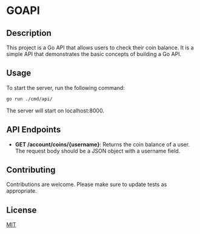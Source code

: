 # GOAPI

## Description

This project is a Go API that allows users to check their coin balance. It is a simple API that demonstrates the basic concepts of building a Go API.

## Usage

To start the server, run the following command:

```sh
go run ./cmd/api/
```

The server will start on localhost:8000.

## API Endpoints

-   **GET /account/coins/{username}**: Returns the coin balance of a user. The request body should be a JSON object with a username field.

## Contributing

Contributions are welcome. Please make sure to update tests as appropriate.

## License

[MIT](https://choosealicense.com/licenses/mit/)

